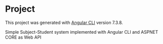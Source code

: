 # Project

This project was generated with [Angular CLI](https://github.com/angular/angular-cli) version 7.3.8.


Simple Subject-Student system implemented with Angular CLI and ASPNET CORE as Web API
